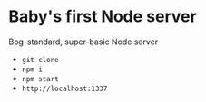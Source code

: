 # Baby's first Node server

Bog-standard, super-basic Node server

- `git clone`
- `npm i`
- `npm start`
- `http://localhost:1337`